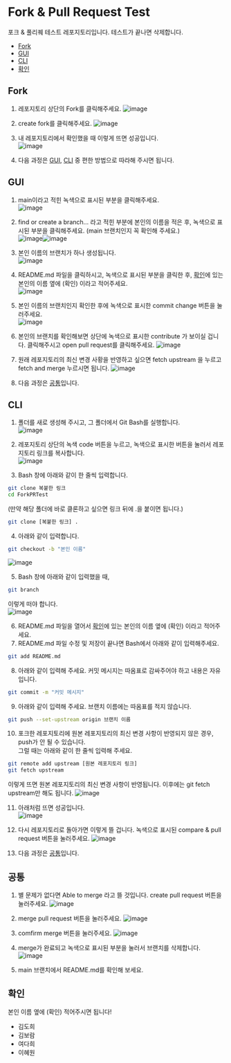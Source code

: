 # Fork & Pull Request Test
포크 & 풀리퀘 테스트 레포지토리입니다. 테스트가 끝나면 삭제합니다.

- [Fork](#fork)
- [GUI](#gui)
- [CLI](#cli)
- [확인](#확인)

## Fork
1. 레포지토리 상단의 Fork를 클릭해주세요.
![image](https://user-images.githubusercontent.com/79434205/174788495-376dc53c-99e2-4070-af7f-6a8d082c9c0d.png)

2. create fork를 클릭해주세요.
![image](https://user-images.githubusercontent.com/79434205/174788669-6055d5ff-aa32-48ad-a025-af10f5d52b15.png)

3. 내 레포지토리에서 확인했을 때 이렇게 뜨면 성공입니다.  
![image](https://user-images.githubusercontent.com/79434205/174788891-da926dc6-3661-4730-a4a7-7631d9a0b8b7.png)

4. 다음 과정은 [GUI](#gui), [CLI](#cli) 중 편한 방법으로 따라해 주시면 됩니다.  

## GUI
1. main이라고 적힌 녹색으로 표시된 부분을 클릭해주세요.  
![image](https://user-images.githubusercontent.com/79434205/174773335-5a121dd6-ab90-4eb3-95c7-38d12407b43a.png)

2. find or create a branch... 라고 적힌 부분에 본인의 이름을 적은 후, 녹색으로 표시된 부분을 클릭해주세요.
   (main 브랜치인지 꼭 확인해 주세요.)  
![image](https://user-images.githubusercontent.com/79434205/174773693-896b13bd-ddaf-46b8-8496-9b4e0567f1e2.png)![image](https://user-images.githubusercontent.com/79434205/174774104-abf30a37-dee1-4aaf-9c1d-b303c948d273.png)

3. 본인 이름의 브랜치가 하나 생성됩니다.  
![image](https://user-images.githubusercontent.com/79434205/174775367-bd443ff8-6791-44e4-9a4a-61b55b8ae1f0.png)

4. README.md 파일을 클릭하시고, 녹색으로 표시된 부분을 클릭한 후, [확인](#확인)에 있는 본인의 이름 옆에 (확인) 이라고 적어주세요.  
![image](https://user-images.githubusercontent.com/79434205/174776263-16a1b099-c94b-47f7-86b4-9c2cf2bf883f.png)

5. 본인 이름의 브랜치인지 확인한 후에 녹색으로 표시한 commit change 버튼을 눌러주세요.  
![image](https://user-images.githubusercontent.com/79434205/174777732-11c0417b-fe33-4225-9b89-33d536ff9151.png)

6. 본인의 브랜치를 확인해보면 상단에 녹색으로 표시한 contribute 가 보이실 겁니다. 클릭해주시고 open pull request를 클릭해주세요.
![image](https://user-images.githubusercontent.com/79434205/174786691-7b203b4b-aa3b-4fbf-bf5e-9074c05cfa2f.png)

7. 원래 레포지토리의 최신 변경 사황을 반영하고 싶으면 fetch upstream 을 누르고 fetch and merge 누르시면 됩니다.
![image](https://user-images.githubusercontent.com/79434205/174790960-b455b96b-cdd1-40e0-befb-c24443ed9c93.png)

8. 다음 과정은 [공통](#공통)입니다.


## CLI
1. 폴더를 새로 생성해 주시고, 그 폴더에서 Git Bash를 실행합니다.  
![image](https://user-images.githubusercontent.com/79434205/174777146-b24735a6-b97d-47b1-b254-b456a75b128c.png)

2. 레포지토리 상단의 녹색 code 버튼을 누르고, 녹색으로 표시한 버튼을 눌러서 레포지토리 링크를 복사합니다.  
![image](https://user-images.githubusercontent.com/79434205/174789484-92baab01-a129-4197-826b-19d51dd769df.png)

3. Bash 창에 아래와 같이 한 줄씩 입력합니다. 
```bash
git clone 복붙한 링크
cd ForkPRTest
```
(만약 해당 폴더에 바로 클론하고 싶으면 링크 뒤에 .을 붙이면 됩니다.)
```bash
git clone [복붙한 링크] .
```

4. 아래와 같이 입력합니다.
```bash
git checkout -b "본인 이름"
```
![image](https://user-images.githubusercontent.com/79434205/174789899-1848a9cc-d9f3-4919-950c-969391bf847c.png)

5. Bash 창에 아래와 같이 입력했을 때,
```bash
git branch
``` 
이렇게 떠야 합니다.  
![image](https://user-images.githubusercontent.com/79434205/174779671-e57a1ddc-100b-4f66-926c-ef800d268c9c.png)  

6. README.md 파일을 열어서 [확인](#확인)에 있는 본인의 이름 옆에 (확인) 이라고 적어주세요.  
7. README.md 파일 수정 및 저장이 끝나면 Bash에서 아래와 같이 입력해주세요.
```bash
git add README.md
```

8. 아래와 같이 입력해 주세요. 커밋 메시지는 따옴표로 감싸주어야 하고 내용은 자유입니다. 
```bash
git commit -m "커밋 메시지"
```

9. 아래와 같이 입력해 주세요. 브랜치 이름에는 따옴표를 적지 않습니다.
```bash
git push --set-upstream origin 브랜치 이름
```

10. 포크한 레포지토리에 원본 레포지토리의 최신 변경 사항이 반영되지 않은 경우, push가 안 될 수 있습니다.  
그럴 때는 아래와 같이 한 줄씩 입력해 주세요.
```bash
git remote add upstream [원본 레포지토리 링크]
git fetch upstream
```
이렇게 뜨면 원본 레포지토리의 최신 변경 사항이 반영됩니다. 이후에는 git fetch upstream만 해도 됩니다.
![image](https://user-images.githubusercontent.com/79434205/174796035-0387a6ce-99b2-4a92-b04b-08665ae16e04.png)

11. 아래처럼 뜨면 성공입니다.  
![image](https://user-images.githubusercontent.com/79434205/174791651-10d99b5a-1b03-4652-8d33-3380b294b8f5.png)

12. 다시 레포지토리로 돌아가면 이렇게 뜰 겁니다. 녹색으로 표시된 compare & pull request 버튼을 눌러주세요.
![image](https://user-images.githubusercontent.com/79434205/174783635-14e80c36-3c05-4049-934c-afa28c0a7232.png)

13. 다음 과정은 [공통](#공통)입니다.

## 공통
1. 별 문제가 없다면 Able to merge 라고 뜰 것입니다. create pull request 버튼을 눌러주세요.
![image](https://user-images.githubusercontent.com/79434205/174792374-f36e414f-ca83-466e-a1c6-f7f4a69b7e9c.png)

2. merge pull request 버튼을 눌러주세요.
![image](https://user-images.githubusercontent.com/79434205/174792698-d1a8e5db-5925-479d-9553-6823914b82b4.png)

3. comfirm merge 버튼을 눌러주세요.
![image](https://user-images.githubusercontent.com/79434205/174793375-31d53aed-fe86-4568-b917-58e958a790e0.png)

4. merge가 완료되고 녹색으로 표시된 부분을 눌러서 브랜치를 삭제합니다.
![image](https://user-images.githubusercontent.com/79434205/174793023-a31a2bbe-e8ae-416a-accc-1467cd1f221c.png)

5. main 브랜치에서 README.md를 확인해 보세요.

## 확인
본인 이름 옆에 (확인) 적어주시면 됩니다!
- 김도희
- 김보람
- 여다희
- 이혜원

